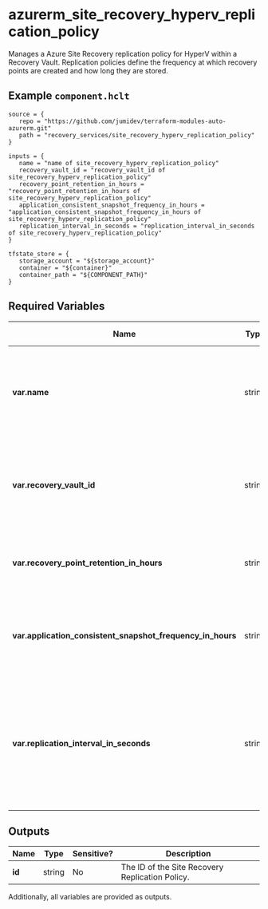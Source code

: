 # azurerm_site_recovery_hyperv_replication_policy

Manages a Azure Site Recovery replication policy for HyperV within a Recovery Vault. Replication policies define the frequency at which recovery points are created and how long they are stored.

## Example `component.hclt`

```hcl
source = {
   repo = "https://github.com/jumidev/terraform-modules-auto-azurerm.git" 
   path = "recovery_services/site_recovery_hyperv_replication_policy" 
}

inputs = {
   name = "name of site_recovery_hyperv_replication_policy" 
   recovery_vault_id = "recovery_vault_id of site_recovery_hyperv_replication_policy" 
   recovery_point_retention_in_hours = "recovery_point_retention_in_hours of site_recovery_hyperv_replication_policy" 
   application_consistent_snapshot_frequency_in_hours = "application_consistent_snapshot_frequency_in_hours of site_recovery_hyperv_replication_policy" 
   replication_interval_in_seconds = "replication_interval_in_seconds of site_recovery_hyperv_replication_policy" 
}

tfstate_store = {
   storage_account = "${storage_account}" 
   container = "${container}" 
   container_path = "${COMPONENT_PATH}" 
}

```

## Required Variables

| Name | Type |  possible values |  Description |
| ---- | --------- |  ----------- | ----------- |
| **var.name** | string |  -  |  The name of the replication policy. Changing this forces a new resource to be created. | 
| **var.recovery_vault_id** | string |  -  |  The id of the vault that should be updated. Changing this forces a new resource to be created. | 
| **var.recovery_point_retention_in_hours** | string |  -  |  The duration in hours for which the recovery points need to be stored. | 
| **var.application_consistent_snapshot_frequency_in_hours** | string |  -  |  Specifies the frequency at which to create application consistent recovery points. | 
| **var.replication_interval_in_seconds** | string |  `30`, `300`  |  Specifies how frequently data should be synchronized between source and target locations. Possible values are `30` and `300`. | 



## Outputs

| Name | Type | Sensitive? | Description |
| ---- | ---- | --------- | --------- |
| **id** | string | No  | The ID of the Site Recovery Replication Policy. | 

Additionally, all variables are provided as outputs.
